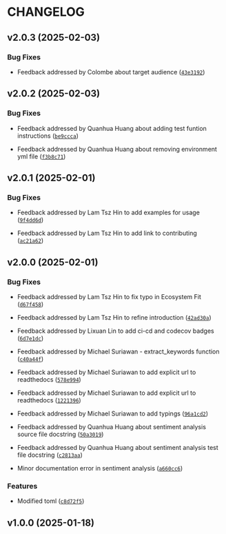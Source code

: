 # CHANGELOG


## v2.0.3 (2025-02-03)

### Bug Fixes

- Feedback addressed by Colombe about target audience
  ([`43e3192`](https://github.com/UBC-MDS/DSCI524_Text_Analyzer_19/commit/43e31925fbcf83b2a6f19538a4a32f264c33701c))


## v2.0.2 (2025-02-03)

### Bug Fixes

- Feedback addressed by Quanhua Huang about adding test funtion instructions
  ([`be9ccca`](https://github.com/UBC-MDS/DSCI524_Text_Analyzer_19/commit/be9ccca97b6a746ecc9b09db9ae160ba8fe52456))

- Feedback addressed by Quanhua Huang about removing environment yml file
  ([`f3b8c71`](https://github.com/UBC-MDS/DSCI524_Text_Analyzer_19/commit/f3b8c714210c4ebeda885ffcc9f14ad89860034a))


## v2.0.1 (2025-02-01)

### Bug Fixes

- Feedback addressed by Lam Tsz Hin to add examples for usage
  ([`9f4dd6d`](https://github.com/UBC-MDS/DSCI524_Text_Analyzer_19/commit/9f4dd6d5061f7244bed123a977e82bd4af86e3cf))

- Feedback addressed by Lam Tsz Hin to add link to contributing
  ([`ac21a62`](https://github.com/UBC-MDS/DSCI524_Text_Analyzer_19/commit/ac21a620f293d9772f3896727fb221af3a1c72d5))


## v2.0.0 (2025-02-01)

### Bug Fixes

- Feedback addressed by Lam Tsz Hin to fix typo in Ecosystem Fit
  ([`d67f458`](https://github.com/UBC-MDS/DSCI524_Text_Analyzer_19/commit/d67f458d2ae18fc427224c4dd4087b09edd8f0fc))

- Feedback addressed by Lam Tsz Hin to refine introduction
  ([`42ad30a`](https://github.com/UBC-MDS/DSCI524_Text_Analyzer_19/commit/42ad30a98da7bf45fac6f8c1e74895875de551f9))

- Feedback addressed by Lixuan Lin to add ci-cd and codecov badges
  ([`6d7e1dc`](https://github.com/UBC-MDS/DSCI524_Text_Analyzer_19/commit/6d7e1dce7f1464dd53b3512d3451a28b68edcdf8))

- Feedback addressed by Michael Suriawan - extract_keywords function
  ([`c40a44f`](https://github.com/UBC-MDS/DSCI524_Text_Analyzer_19/commit/c40a44ffa2300bc96ae7a8c993437bc4bc10833b))

- Feedback addressed by Michael Suriawan to add explicit url to readthedocs
  ([`578e994`](https://github.com/UBC-MDS/DSCI524_Text_Analyzer_19/commit/578e994cd0ede3be8d143306e1d43d4b723f2377))

- Feedback addressed by Michael Suriawan to add explicit url to readthedocs
  ([`1221396`](https://github.com/UBC-MDS/DSCI524_Text_Analyzer_19/commit/122139623d50ffae8a17e8bc3e7bf74e61635e57))

- Feedback addressed by Michael Suriawan to add typings
  ([`96a1cd2`](https://github.com/UBC-MDS/DSCI524_Text_Analyzer_19/commit/96a1cd27cbac287468202828766836ae9d258353))

- Feedback addressed by Quanhua Huang about sentiment analysis source file docstring
  ([`50a3019`](https://github.com/UBC-MDS/DSCI524_Text_Analyzer_19/commit/50a3019a9399e7965169237782a01b0532dd69b9))

- Feedback addressed by Quanhua Huang about sentiment analysis test file docstring
  ([`c2813aa`](https://github.com/UBC-MDS/DSCI524_Text_Analyzer_19/commit/c2813aaff7c570b1bf1db6b18ddda162ccb7fb6d))

- Minor documentation error in sentiment analysis
  ([`a660cc6`](https://github.com/UBC-MDS/DSCI524_Text_Analyzer_19/commit/a660cc633b2c7234f00c1107b66c0f79555cd1bf))

### Features

- Modified toml
  ([`c8d72f5`](https://github.com/UBC-MDS/DSCI524_Text_Analyzer_19/commit/c8d72f52c3534db96cd1be3c2bde47dbecdb6ce8))


## v1.0.0 (2025-01-18)
